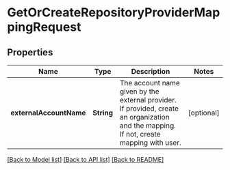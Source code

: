 # GetOrCreateRepositoryProviderMappingRequest

## Properties
Name | Type | Description | Notes
------------ | ------------- | ------------- | -------------
**externalAccountName** | **String** | The account name given by the external provider. If provided, create an organization and the mapping. If not, create mapping with user. | [optional] 

[[Back to Model list]](../README.md#documentation-for-models) [[Back to API list]](../README.md#documentation-for-api-endpoints) [[Back to README]](../README.md)


